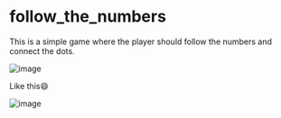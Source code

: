 # follow_the_numbers

This is a simple game where the player should follow the numbers and connect the dots.

![image](https://user-images.githubusercontent.com/96540646/148253125-3eef3bb3-b1d3-4563-97b0-3593f05d7d4b.png)

Like this😄

![image](https://user-images.githubusercontent.com/96540646/148253367-c590d09e-f916-4252-98bc-ba10d8376bb3.png)
